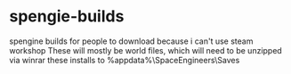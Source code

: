 # spengie-builds
spengine builds for people to download because i can't use steam workshop
These will mostly be world files, which will need to be unzipped via winrar
these installs to %appdata%\SpaceEngineers\Saves
